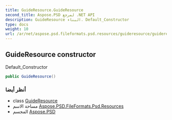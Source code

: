 ```yaml
---
title: GuideResource.GuideResource
second_title: Aspose.PSD لمرجع .NET API
description: GuideResource البناء. Default_Constructor
type: docs
weight: 10
url: /ar/net/aspose.psd.fileformats.psd.resources/guideresource/guideresource/
---
```

## GuideResource constructor

Default_Constructor

```csharp
public GuideResource()
```

### أنظر أيضا

* class [GuideResource](../)
* مساحة الاسم [Aspose.PSD.FileFormats.Psd.Resources](../../guideresource/)
* المجسم [Aspose.PSD](../../../)


